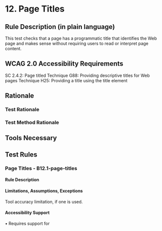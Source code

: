 # 12. Page Titles
## Rule Description (in plain language)
This test checks that a page has a programmatic title that identifies the Web page and makes sense without requiring users to read or interpret page content. 

## WCAG 2.0 Accessibility Requirements
SC 2.4.2: Page titled
Technique G88: Providing descriptive titles for Web pages
Technique H25: Providing a title using the title element

## Rationale
### Test Rationale
### Test Method Rationale

## Tools Necessary

## Test Rules
### Page Titles - B12.1-page-titles

#### Rule Description

#### Limitations, Assumptions, Exceptions
Tool accuracy limitation, if one is used.

#### Accessibility Support
•	Requires support for <title> within <head> section


#### Test Subject Type
Rendered page

#### Test Procedure 
##### Selector: Find Title of Page (H25)
1. Mouse over the browser’s tab of the Web page , or
2. Select the <title> existing within the <head> section .

##### Test Cases
###### Test Case Mode
Manually Inspect the Title of the Page (G88)

###### Test Case Steps
1. Check if the page <title> describes the subject of the page and makes sense without further context.

###### Outcome
1. Pass: true
2. Fail: false

#### Outcome
* 2.4.2 fails 
  * Fail Baseline Requirement #12
* 2.4.2 passes
  * Pass Baseline Requirement #12
